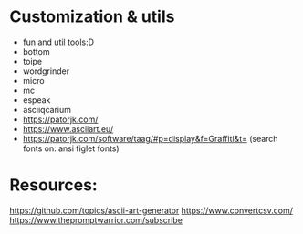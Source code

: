 # Customization & utils
- fun and util tools:D
- bottom
- toipe
- wordgrinder
- micro 
- mc 
- espeak
- asciiqcarium
- https://patorjk.com/
- https://www.asciiart.eu/
- https://patorjk.com/software/taag/#p=display&f=Graffiti&t= (search fonts on: ansi figlet fonts)

# Resources:
https://github.com/topics/ascii-art-generator
https://www.convertcsv.com/
https://www.thepromptwarrior.com/subscribe






